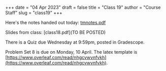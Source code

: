 +++
date = "04 Apr 2023"
draft = false
title = "Class 19"
author = "Course Staff"
slug = "class19"
+++

Here's the notes handed out today: [tmnotes.pdf](/docs/tmnotes)

Slides from class: [class18.pdf](TO BE POSTED)

There is a Quiz due Wednesday at 9:59pm, posted in Gradescope.

Problem Set 8 is due on Monday, 10 April. The latex template is [https://www.overleaf.com/read/nhgcvwvnfvkh](https://www.overleaf.com/read/nhgcvwvnfvkh).



